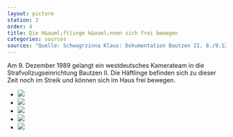 ```yaml
---
layout: picture
station: 3
order: 4
title: Die H&auml;ftlinge k&ouml;nnen sich frei bewegen
categories: sources
sources: "Quelle: Schwagrzinna Klaus: Dokumentation Bautzen II, 8./9.12.1989, Rohmaterial, Archiv Gedenkst&auml;tte Bautzen"
---
```

Am 9. Dezember 1989 gelangt ein westdeutsches Kamerateam in die Strafvollzugseinrichtung Bautzen II. Die H&auml;ftlinge befinden sich zu dieser Zeit noch im Streik und k&ouml;nnen sich im Haus frei bewegen.

<ul class="carousel">
	<li><a href="3_D_Haeftlingsstreik_Quelle_GerdBretagVorPlakaten_9-12-1989_Schwagrzinna.jpg" data-lightbox="image-1"><img src="{{ site.gallerypath }}/3_D_Haeftlingsstreik_Quelle_GerdBretagVorPlakaten_9-12-1989_Schwagrzinna.jpg"></a></li>
	<li><a href="{{ site.gallerypath }}/3_D_Haeftlingsstreik_Quelle_HaeftlingeFernsehraum_9-12-1989_Schwagrzinna.jpg" data-lightbox="image-2"><img src="{{ site.gallerypath }}/3_D_Haeftlingsstreik_Quelle_HaeftlingeFernsehraum_9-12-1989_Schwagrzinna.jpg"></a></li>
	<li><a href="{{ site.gallerypath }}/3_D_Haeftlingsstreik_Quelle_HaeftlingeWinken_9-12-1989_Schwagrzinna.jpg" data-lightbox="image-3"><img src="{{ site.gallerypath }}/3_D_Haeftlingsstreik_Quelle_HaeftlingeWinken_9-12-1989_Schwagrzinna.jpg"></a></li>
	<li><a href="{{ site.gallerypath }}/3_D_Haeftlingsstreik_Quelle_OffeneZelle_9-12-1989_Schwagrzinna.jpg" data-lightbox="image-3"><img src="{{ site.gallerypath }}/3_D_Haeftlingsstreik_Quelle_OffeneZelle_9-12-1989_Schwagrzinna.jpg"></a></li>
	<li><a href="{{ site.gallerypath }}/3_D_Haeftlingsstreik_Quelle_StreikendeHaeftlinge_9-12-1989_Schwagrzinna.jpg" data-lightbox="image-4"><img src="{{ site.gallerypath }}/3_D_Haeftlingsstreik_Quelle_StreikendeHaeftlinge_9-12-1989_Schwagrzinna.jpg"></a></li>
</ul>